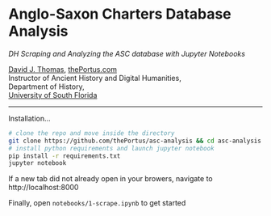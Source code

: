 # Anglo-Saxon Charters Database Analysis

*DH Scraping and Analyzing the ASC database with Jupyter Notebooks*

[David J. Thomas](mailto:dave.a.base@gmail.com), [thePortus.com](http://thePortus.com)<br />
Instructor of Ancient History and Digital Humanities,<br />
Department of History,<br />
[University of South Florida](https://github.com/usf-portal)

---

Installation...

```sh
# clone the repo and move inside the directory
git clone https://github.com/thePortus/asc-analysis && cd asc-analysis
# install python requirements and launch jupyter notebook
pip install -r requirements.txt
jupyter notebook
```

If a new tab did not already open in your browers, navigate to
http://localhost:8000

Finally, open `notebooks/1-scrape.ipynb` to get started
